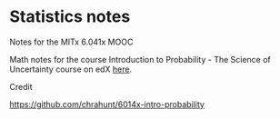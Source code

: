 # Statistics notes

Notes for the MITx 6.041x MOOC



Math notes for the course Introduction to Probability - The Science of Uncertainty course on edX [here](https://courses.edx.org/courses/course-v1:MITx+6.041x_3+2T2016/info).



Credit

https://github.com/chrahunt/6014x-intro-probability